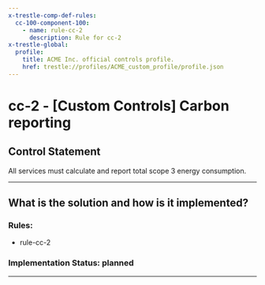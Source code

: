 ```yaml
---
x-trestle-comp-def-rules:
  cc-100-component-100:
    - name: rule-cc-2
      description: Rule for cc-2
x-trestle-global:
  profile:
    title: ACME Inc. official controls profile.
    href: trestle://profiles/ACME_custom_profile/profile.json
---
```


# cc-2 - \[Custom Controls\] Carbon reporting

## Control Statement

All services must calculate and report total scope 3 energy consumption.

______________________________________________________________________

## What is the solution and how is it implemented?

<!-- For implementation status enter one of: implemented, partial, planned, alternative, not-applicable -->

<!-- Note that the list of rules under ### Rules: is read-only and changes will not be captured after assembly to JSON -->

<!-- Add control implementation description here for control: cc-2 -->

### Rules:

  - rule-cc-2

### Implementation Status: planned

______________________________________________________________________
